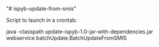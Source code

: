 "# ispyb-update-from-smis" 

Script to launch in a crontab:

java -classpath update-ispyb-1.0-jar-with-dependencies.jar webservice.batchUpdate.BatchUpdateFromSMIS
